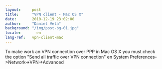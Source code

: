 ```yaml
---
layout:     post
title:      "VPN client - Mac OS X"
date:       2010-12-19 23:02:00
author:     "Daniel Vela"
background: "/img/post-bg-01.jpg"
locale:       en
lang-ref:   vpn-client-mac
---
```


To make work an VPN connection over PPP in Mac OS X you must check the option "Send all traffic over VPN connection" en System Preferences->Network->VPN->Advanced